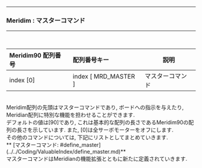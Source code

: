 <hr>
<h3> Meridim : マスターコマンド </h3>  
<hr>
<br>

|Meridim90 配列番号|配列番号キー|説明|
|:--|:---|---------------|
|index [0]|index [ MRD_MASTER ]|マスターコマンド|  

<br>
Meridim配列の先頭はマスターコマンドであり,   
ボードへの指示を与えたり, Meridian配列に特別な機能を担わせることができます.   
<br>
デフォルトの値は[90]であり, これは基本的な配列の長さであるMeridim90の配列の長さを示しています. 
また, [0]は全サーボモーターをオフにします.   
<br>
その他のコマンドについては, 下記にリストとしてまとめていきます.   
<br>
** [マスターコマンド: #define_master](../../Coding/ValuableIndex/define_master.md)**
<br>  
マスターコマンドはMeridianの機能拡張とともに新たに定義されていきます.   


